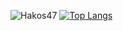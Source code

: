 ![Hakos47](https://github-readme-stats.vercel.app/api?username=hakos47&show_icons=true&theme=radical)
[![Top Langs](https://github-readme-stats.vercel.app/api/top-langs/?username=hakos47&theme=radical)](https://github.com/anuraghazra/github-readme-stats)
